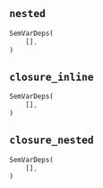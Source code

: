## `nested`

```rust
SemVarDeps(
    [],
)
```

## `closure_inline`

```rust
SemVarDeps(
    [],
)
```

## `closure_nested`

```rust
SemVarDeps(
    [],
)
```
